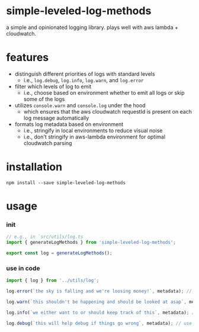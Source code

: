 # simple-leveled-log-methods

a simple and opinionated logging library. plays well with aws lambda + cloudwatch.

# features

- distinguish different priorities of logs with standard levels
  - i.e., `log.debug`, `log.info`, `log.warn`, and `log.error`
- filter which levels of log to emit
  - i.e., choose based on environment whether to emit all logs or skip some of the logs
- utilizes `console.warn` and `console.log` under the hood
  - which ensures that the aws cloudwatch requestId is present on each log message automatically
- formats log metadata based on environment
  - i.e., stringify in local environments to reduce visual noise
  - i.e., don't stringify in aws-lambda environment for optimal cloudwatch parsing


# installation

```
npm install --save simple-leveled-log-methods
```

# usage

### init
```ts
// e.g., in `src/utils/log.ts
import { generateLogMethods } from 'simple-leveled-log-methods';

export const log = generateLogMethods();
```

### use in code
```ts
import { log } from '../utils/log';

log.error(`the sky is falling and we're loosing money!`, metadata); // use `.error` when you want someone to respond immediately, even if its 4am

log.warn(`this shouldn't be happening and should be looked at asap`, metadata); // use `.warn` when you want someone to look at it asap, but not wake up in the middle of the night

log.info(`we either want to or should keep track of this`, metadata); // use `.info` for anything we may be interested in knowing about

log.debug(`this will help debug if things go wrong`, metadata); // use this for any information that could help debug when things go wrong (e.g., request/response data)
```
